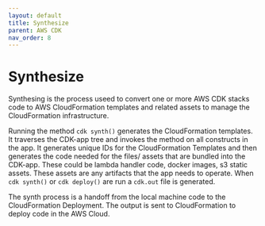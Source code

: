 ```yaml
---
layout: default
title: Synthesize 
parent: AWS CDK
nav_order: 8
---
```


# Synthesize

Synthesing is the process useed to convert one or more AWS CDK stacks code to AWS CloudFormation templates and related assets to manage the CloudFormation infrastructure.

Running the method `cdk synth()` generates the CloudFormation templates. It traverses the CDK-app tree and invokes the method on all constructs in the app. It generates unique IDs for the CloudFormation Templates and then generates the code needed for the files/ assets that are bundled into the CDK-app. These could be lambda handler code, docker images, s3 static assets. These assets are any artifacts that the app needs to operate. When `cdk synth()` or `cdk deploy()` are run a `cdk.out` file is generated.

The synth process is a handoff from the local machine code to the CloudFormation Deployment. The output is sent to CloudFormation to deploy code in the AWS Cloud.
